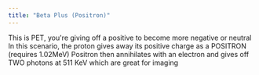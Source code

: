 ```yaml
---
title: "Beta Plus (Positron)"
---
```

This is PET, you're giving off a positive to become more negative or neutral
In this scenario, the proton gives away its positive charge as a POSITRON (requires 1.02MeV) 
Positron then annihilates with an electron and gives off TWO photons at 511 KeV which are great for imaging

